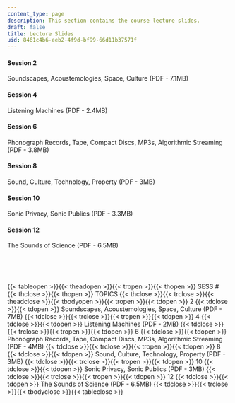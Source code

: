 ```yaml
---
content_type: page
description: This section contains the course lecture slides.
draft: false
title: Lecture Slides
uid: 8461c4b6-eeb2-4f9d-bf99-66d11b37571f
---
```

#### Session 2

Soundscapes, Acoustemologies, Space, Culture (PDF - 7.1MB)

#### Session 4

Listening Machines (PDF - 2.4MB)

#### Session 6

Phonograph Records, Tape, Compact Discs, MP3s, Algorithmic Streaming (PDF - 3.8MB)

#### Session 8

Sound, Culture, Technology, Property (PDF - 3MB)

#### Session 10

Sonic Privacy, Sonic Publics (PDF - 3.3MB)

#### Session 12

The Sounds of Science (PDF - 6.5MB)

 

 

{{< tableopen >}}{{< theadopen >}}{{< tropen >}}{{< thopen >}}
SESS #
{{< thclose >}}{{< thopen >}}
TOPICS
{{< thclose >}}{{< trclose >}}{{< theadclose >}}{{< tbodyopen >}}{{< tropen >}}{{< tdopen >}}
2
{{< tdclose >}}{{< tdopen >}}
Soundscapes, Acoustemologies, Space, Culture (PDF - 7MB)
{{< tdclose >}}{{< trclose >}}{{< tropen >}}{{< tdopen >}}
4
{{< tdclose >}}{{< tdopen >}}
Listening Machines (PDF - 2MB)
{{< tdclose >}}{{< trclose >}}{{< tropen >}}{{< tdopen >}}
6
{{< tdclose >}}{{< tdopen >}}
Phonograph Records, Tape, Compact Discs, MP3s, Algorithmic Streaming (PDF - 4MB)
{{< tdclose >}}{{< trclose >}}{{< tropen >}}{{< tdopen >}}
8
{{< tdclose >}}{{< tdopen >}}
Sound, Culture, Technology, Property (PDF - 3MB)
{{< tdclose >}}{{< trclose >}}{{< tropen >}}{{< tdopen >}}
10
{{< tdclose >}}{{< tdopen >}}
Sonic Privacy, Sonic Publics (PDF - 3MB)
{{< tdclose >}}{{< trclose >}}{{< tropen >}}{{< tdopen >}}
12
{{< tdclose >}}{{< tdopen >}}
The Sounds of Science (PDF - 6.5MB)
{{< tdclose >}}{{< trclose >}}{{< tbodyclose >}}{{< tableclose >}}